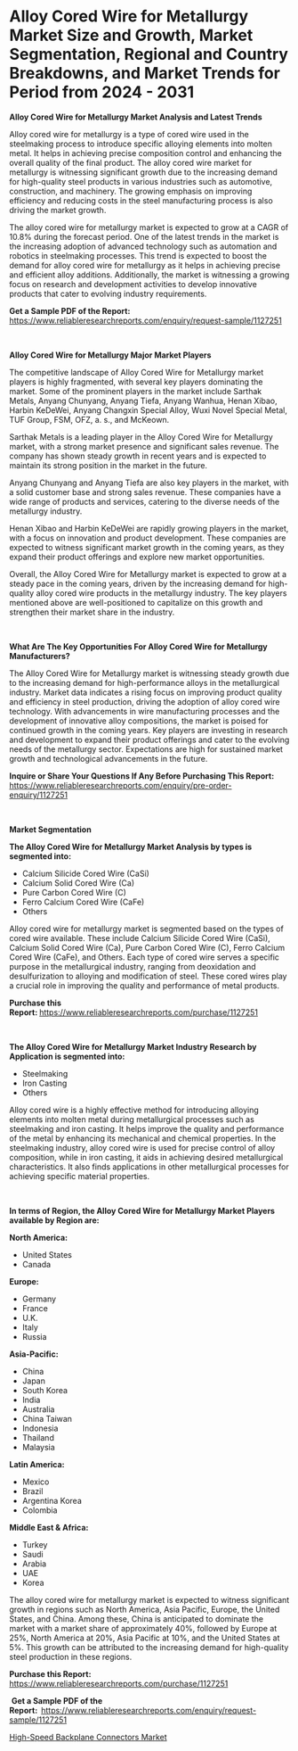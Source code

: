 <p><h1>Alloy Cored Wire for Metallurgy Market Size and Growth, Market Segmentation, Regional and Country Breakdowns, and Market Trends for Period from 2024 -  2031</h1></p><p><strong>Alloy Cored Wire for Metallurgy Market Analysis and Latest Trends</strong></p>
<p><p>Alloy cored wire for metallurgy is a type of cored wire used in the steelmaking process to introduce specific alloying elements into molten metal. It helps in achieving precise composition control and enhancing the overall quality of the final product. The alloy cored wire market for metallurgy is witnessing significant growth due to the increasing demand for high-quality steel products in various industries such as automotive, construction, and machinery. The growing emphasis on improving efficiency and reducing costs in the steel manufacturing process is also driving the market growth.</p><p>The alloy cored wire for metallurgy market is expected to grow at a CAGR of 10.8% during the forecast period. One of the latest trends in the market is the increasing adoption of advanced technology such as automation and robotics in steelmaking processes. This trend is expected to boost the demand for alloy cored wire for metallurgy as it helps in achieving precise and efficient alloy additions. Additionally, the market is witnessing a growing focus on research and development activities to develop innovative products that cater to evolving industry requirements.</p></p>
<p><strong>Get a Sample PDF of the Report:&nbsp;</strong> <a href="https://www.reliableresearchreports.com/enquiry/request-sample/1127251">https://www.reliableresearchreports.com/enquiry/request-sample/1127251</a></p>
<p>&nbsp;</p>
<p><strong>Alloy Cored Wire for Metallurgy Major Market Players</strong></p>
<p><p>The competitive landscape of Alloy Cored Wire for Metallurgy market players is highly fragmented, with several key players dominating the market. Some of the prominent players in the market include Sarthak Metals, Anyang Chunyang, Anyang Tiefa, Anyang Wanhua, Henan Xibao, Harbin KeDeWei, Anyang Changxin Special Alloy, Wuxi Novel Special Metal, TUF Group, FSM, OFZ, a. s., and McKeown.</p><p>Sarthak Metals is a leading player in the Alloy Cored Wire for Metallurgy market, with a strong market presence and significant sales revenue. The company has shown steady growth in recent years and is expected to maintain its strong position in the market in the future.</p><p>Anyang Chunyang and Anyang Tiefa are also key players in the market, with a solid customer base and strong sales revenue. These companies have a wide range of products and services, catering to the diverse needs of the metallurgy industry.</p><p>Henan Xibao and Harbin KeDeWei are rapidly growing players in the market, with a focus on innovation and product development. These companies are expected to witness significant market growth in the coming years, as they expand their product offerings and explore new market opportunities.</p><p>Overall, the Alloy Cored Wire for Metallurgy market is expected to grow at a steady pace in the coming years, driven by the increasing demand for high-quality alloy cored wire products in the metallurgy industry. The key players mentioned above are well-positioned to capitalize on this growth and strengthen their market share in the industry.</p></p>
<p>&nbsp;</p>
<p><strong>What Are The Key Opportunities For Alloy Cored Wire for Metallurgy Manufacturers?</strong></p>
<p><p>The Alloy Cored Wire for Metallurgy market is witnessing steady growth due to the increasing demand for high-performance alloys in the metallurgical industry. Market data indicates a rising focus on improving product quality and efficiency in steel production, driving the adoption of alloy cored wire technology. With advancements in wire manufacturing processes and the development of innovative alloy compositions, the market is poised for continued growth in the coming years. Key players are investing in research and development to expand their product offerings and cater to the evolving needs of the metallurgy sector. Expectations are high for sustained market growth and technological advancements in the future.</p></p>
<p><strong>Inquire or Share Your Questions If Any Before Purchasing This Report:</strong> <a href="https://www.reliableresearchreports.com/enquiry/pre-order-enquiry/1127251">https://www.reliableresearchreports.com/enquiry/pre-order-enquiry/1127251</a></p>
<p>&nbsp;</p>
<p><strong>Market Segmentation</strong></p>
<p><strong>The Alloy Cored Wire for Metallurgy Market Analysis by types is segmented into:</strong></p>
<p><ul><li>Calcium Silicide Cored Wire (CaSi)</li><li>Calcium Solid Cored Wire (Ca)</li><li>Pure Carbon Cored Wire (C)</li><li>Ferro Calcium Cored Wire (CaFe)</li><li>Others</li></ul></p>
<p><p>Alloy cored wire for metallurgy market is segmented based on the types of cored wire available. These include Calcium Silicide Cored Wire (CaSi), Calcium Solid Cored Wire (Ca), Pure Carbon Cored Wire (C), Ferro Calcium Cored Wire (CaFe), and Others. Each type of cored wire serves a specific purpose in the metallurgical industry, ranging from deoxidation and desulfurization to alloying and modification of steel. These cored wires play a crucial role in improving the quality and performance of metal products.</p></p>
<p><strong>Purchase this Report:&nbsp;</strong><a href="https://www.reliableresearchreports.com/purchase/1127251">https://www.reliableresearchreports.com/purchase/1127251</a></p>
<p>&nbsp;</p>
<p><strong>The Alloy Cored Wire for Metallurgy Market Industry Research by Application is segmented into:</strong></p>
<p><ul><li>Steelmaking</li><li>Iron Casting</li><li>Others</li></ul></p>
<p><p>Alloy cored wire is a highly effective method for introducing alloying elements into molten metal during metallurgical processes such as steelmaking and iron casting. It helps improve the quality and performance of the metal by enhancing its mechanical and chemical properties. In the steelmaking industry, alloy cored wire is used for precise control of alloy composition, while in iron casting, it aids in achieving desired metallurgical characteristics. It also finds applications in other metallurgical processes for achieving specific material properties.</p></p>
<p>&nbsp;</p>
<p><strong>In terms of Region, the Alloy Cored Wire for Metallurgy Market Players available by Region are:</strong></p>
<p>
    <p> <strong> North America: </strong>
        <ul>
            <li>United States</li>
            <li>Canada</li>
        </ul>
        </p> 
    <p> <strong> Europe: </strong>
        <ul>
            <li>Germany</li>
            <li>France</li>
            <li>U.K.</li>
            <li>Italy</li>
            <li>Russia</li>
        </ul>
        </p> 
    <p> <strong> Asia-Pacific: </strong>
        <ul>
            <li>China</li>
            <li>Japan</li>
            <li>South Korea</li>
            <li>India</li>
            <li>Australia</li>
            <li>China Taiwan</li>
            <li>Indonesia</li>
            <li>Thailand</li>
            <li>Malaysia</li>
        </ul>
        </p> 
    <p> <strong> Latin America: </strong>
        <ul>
            <li>Mexico</li>
            <li>Brazil</li>
            <li>Argentina Korea</li>
            <li>Colombia</li>
        </ul>
        </p> 
    <p> <strong> Middle East & Africa: </strong>
        <ul>
            <li>Turkey</li>
            <li>Saudi</li>
            <li>Arabia</li>
            <li>UAE</li>
            <li>Korea</li>
        </ul>
    </p>
    </p>
<p><p>The alloy cored wire for metallurgy market is expected to witness significant growth in regions such as North America, Asia Pacific, Europe, the United States, and China. Among these, China is anticipated to dominate the market with a market share of approximately 40%, followed by Europe at 25%, North America at 20%, Asia Pacific at 10%, and the United States at 5%. This growth can be attributed to the increasing demand for high-quality steel production in these regions.</p></p>
<p><strong>Purchase this Report: </strong><a href="https://www.reliableresearchreports.com/purchase/1127251">https://www.reliableresearchreports.com/purchase/1127251</a></p>
<p>&nbsp;<strong>Get a Sample PDF of the Report:&nbsp;&nbsp;</strong><a href="https://www.reliableresearchreports.com/enquiry/request-sample/1127251">https://www.reliableresearchreports.com/enquiry/request-sample/1127251</a></p>
<p><strong></strong></p>
<p><p><a href="https://acidic-farm-354.notion.site/High-Speed-Backplane-Connectors-Market-with-the-goal-of-estimating-the-market-size-and-future-growth-529a1293d74c4e0abd1922f05c92fbf8">High-Speed Backplane Connectors Market</a></p></p>